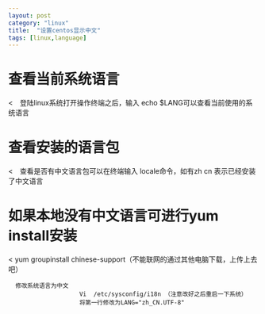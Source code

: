 ```yaml
---
layout: post
category: "linux"
title:  "设置centos显示中文"
tags: [linux,language]
---
```


#  查看当前系统语言
<　登陆linux系统打开操作终端之后，输入 echo $LANG可以查看当前使用的系统语言
#  查看安装的语言包
<　查看是否有中文语言包可以在终端输入 locale命令，如有zh cn 表示已经安装了中文语言

#  如果本地没有中文语言可进行yum install安装
< yum groupinstall chinese-support（不能联网的通过其他电脑下载，上传上去吧）

```
  修改系统语言为中文
					Vi  /etc/sysconfig/i18n （注意改好之后重启一下系统）
					将第一行修改为LANG="zh_CN.UTF-8"
```
